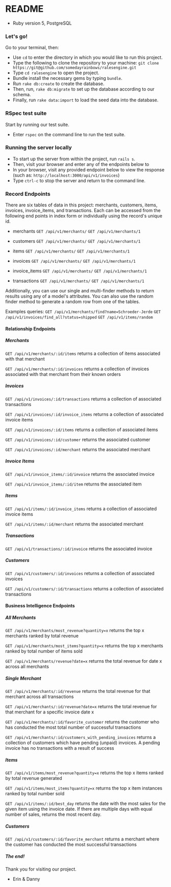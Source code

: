 # README

* Ruby version 5, PostgreSQL

### Let's go!

Go to your terminal, then:

  * Use `cd` to enter the directory in which you would like to run this project.
  * Type the following to clone the repository to your machine: `git clone https://git@github.com/somedayrainbows/ralesengine.git`
  * Type `cd ralesengine` to open the project.
  * Bundle install the necessary gems by typing `bundle`.
  * Run `rake db:create` to create the database.
  * Then, run, `rake db:migrate` to set up the database according to our schema.
  * Finally, run `rake data:import` to load the seed data into the database.

### RSpec test suite

Start by running our test suite.

  * Enter `rspec` on the command line to run the test suite.

### Running the server locally

  * To start up the server from within the project, run `rails s`.
  * Then, visit your browser and enter any of the endpoints below to
  * In your browser, visit any provided endpoint below to view the response (such as: `http://localhost:3000/api/v1/invoices`)
  * Type `ctrl-c` to stop the server and return to the command line.

### Record Endpoints

There are six tables of data in this project: merchants, customers, items, invoices, invoice_items, and transactions. Each can be accessed from the following end points in index form or individually using the record's unique id.

  * merchants
    `GET /api/v1/merchants/`
    `GET /api/v1/merchants/1`

  * customers
    `GET /api/v1/merchants/`
    `GET /api/v1/merchants/1`

  * items
    `GET /api/v1/merchants/`
    `GET /api/v1/merchants/1`

  * invoices
    `GET /api/v1/merchants/`
    `GET /api/v1/merchants/1`

  * invoice_items
    `GET /api/v1/merchants/`
    `GET /api/v1/merchants/1`

  * transactions
    `GET /api/v1/merchants/`
    `GET /api/v1/merchants/1`

Additionally, you can use our single and multi-finder methods to return results using any of a model's attributes. You can also use the random finder method to generate a random row from one of the tables.

Examples queries:
`GET /api/v1/merchants/find?name=Schroeder-Jerde`
`GET /api/v1/invoices/find_all?status=shipped`
`GET /api/v1/items/random`

#### Relationship Endpoints

##### Merchants

`GET /api/v1/merchants/:id/items` returns a collection of items associated with that merchant

`GET /api/v1/merchants/:id/invoices` returns a collection of invoices associated with that merchant from their known orders

##### Invoices

`GET /api/v1/invoices/:id/transactions` returns a collection of associated transactions

`GET /api/v1/invoices/:id/invoice_items` returns a collection of associated invoice items

`GET /api/v1/invoices/:id/items` returns a collection of associated items

`GET /api/v1/invoices/:id/customer` returns the associated customer

`GET /api/v1/invoices/:id/merchant` returns the associated merchant

##### Invoice Items

`GET /api/v1/invoice_items/:id/invoice` returns the associated invoice

`GET /api/v1/invoice_items/:id/item` returns the associated item

##### Items

`GET /api/v1/items/:id/invoice_items` returns a collection of associated invoice items

`GET /api/v1/items/:id/merchant` returns the associated merchant

##### Transactions

`GET /api/v1/transactions/:id/invoice` returns the associated invoice

##### Customers

`GET /api/v1/customers/:id/invoices` returns a collection of associated invoices

`GET /api/v1/customers/:id/transactions` returns a collection of associated transactions

#### Business Intelligence Endpoints

##### All Merchants

`GET /api/v1/merchants/most_revenue?quantity=x` returns the top x merchants ranked by total revenue

`GET /api/v1/merchants/most_items?quantity=x` returns the top x merchants ranked by total number of items sold

`GET /api/v1/merchants/revenue?date=x` returns the total revenue for date x across all merchants

##### Single Merchant

`GET /api/v1/merchants/:id/revenue` returns the total revenue for that merchant across all transactions

`GET /api/v1/merchants/:id/revenue?date=x` returns the total revenue for that merchant for a specific invoice date x

`GET /api/v1/merchants/:id/favorite_customer` returns the customer who has conducted the most total number of successful transactions

`GET /api/v1/merchants/:id/customers_with_pending_invoices` returns a collection of customers which have pending (unpaid) invoices. A pending invoice has no transactions with a result of success

##### Items

`GET /api/v1/items/most_revenue?quantity=x` returns the top x items ranked by total revenue generated

`GET /api/v1/items/most_items?quantity=x` returns the top x item instances ranked by total number sold

`GET /api/v1/items/:id/best_day` returns the date with the most sales for the given item using the invoice date. If there are multiple days with equal number of sales, returns the most recent day.

##### Customers

`GET /api/v1/customers/:id/favorite_merchant` returns a merchant where the customer has conducted the most successful transactions

##### The end!

Thank you for visiting our project.

- Erin & Danny
